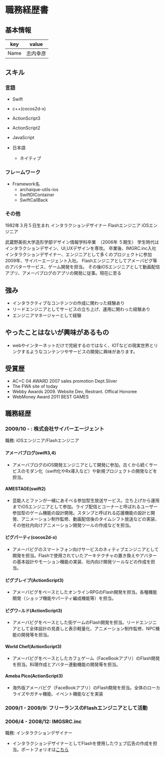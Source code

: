 # 職務経歴書

## 基本情報

|key|value|
|---|-----|
|Name|志内幸彦|

## スキル

### 言語
- Swift
- c++(cocos2d-x)
- ActionScript3
- ActionScript2
- JavaScript

- 日本語
  - ネイティブ

### フレームワーク

- Framework名
  - archaique-utils-ios
  - SwiftDIContainer
  - SwiftCallBack

### その他
1982年３月５日生まれ
インタラクションデザイナー
Flashエンジニア
iOSエンジニア


武蔵野美術大学造形学部デザイン情報学科卒業　（2006年 ５期生）
学生時代はインタラクションデザイン、UI,UXデザインを専攻。
卒業後、IMGRC.inc入社　インタラクションデザイナー、エンジニアとして多くのプロジェクトに参加
2009年、サイバーエージェント入社。
Flashエンジニアとしてアメーバピグ等のアバターサービス、ゲーム開発を担当。
その後iOSエンジニアとして動画配信アプリ、アメーバブログのアプリの開発に従事。現在に至る

## 強み
  - インタラクティブなコンテンツの作成に関わった経験あり
  - リードエンジニアとしてサービスの立ち上げ、運用に関わった経験あり
  - エンジニアマネージャーとして経験
## やったことはないが興味があるもの
  - webやインターネットだけで完結するのではなく、IOTなどの現実世界とリンクするようなコンテンツやサービスの開発に興味があります。
## 受賞歴
  - AC+C 04 AWARD 2007 sales promotion Dept.Sliver
  - The FWA site of today
  - Webby Awards 2009. Website Dev, Restrant. Offical Honoree
  - WebMoney Award 2011 BEST GAMES

## 職務経歴

### 2009/10 - : 株式会社サイバーエージェント

職務: iOSエンジニア/Flashエンジニア

#### アメーバブログ(swift3,4)

- アメーバブログのiOS開発エンジニアとして開発に参加。古くから続くサービスのモダン化（swift化やRx導入など）や新規プロジェクトの開発などを担当。

#### AMESTAGE(swift2)

- 芸能人とファンが一緒にあそべる参加型生放送サービス。立ち上げから運用までiOSエンジニアとして参加。ライブ配信とコーナーと呼ばれるユーザー参加型のゲーム機能の設計開発。スタンプと呼ばれる応援機能の設計と開発、アニメーション制作監修、動画配信後のタイムシフト放送などの実装、その他社内向けアニメーション開発ツールの作成などを担当。

#### ピグパーティ(cocos2d-x)

- アメーバピグのスマートフォン向けサービスのネィティブエンジニアとして開発を担当。Flashで使用されていたアーキテクチャの置き換えやアバターの基本設計やモーション機能の実装、社内向け開発ツールなどの作成を担当。

#### ピグブレイブ(ActionScript3)
- アメーバピグをベースとしたオンラインRPGのFlash開発を担当。各種機能開発（ショップ機能やパーティ編成機能等）を担当。

#### ピグワ−ルド(ActionScript3)
- アメーバピグをベースとした街ゲームのFlash開発を担当。リードエンジニアとして全体設計の見直しと表示軽量化、アニメーション制作監修、NPC機能の開発等を担当。

#### World Chef(ActionScript3)
- アメーバピグをベースとしたカフェゲーム（FaceBookアプリ）のFlash開発を担当。料理作成とアバター連動機能の開発等を担当。

#### Ameba Pico(ActionScript3)
- 海外版アメーバピグ（FaceBookアプリ）のFlash開発を担当。全体のローカライズやガチャ機能、イベント機能などを実装

### 2009/1 - 2009/9: フリーランスのFlashエンジニアとして活動

### 2006/4 - 2008/12: IMGSRC.inc

職務: インタラクションデザイナー

- インタラクションデザイナーとしてFlashを使用したウェブ広告の作成を担当。ポートフォリオは[こちら](https://drive.google.com/uc?id=1yG5RW8R22HXRghcHoO6Rpm3IIDzj2gjP&export=download)
